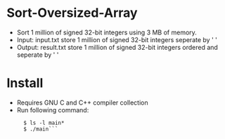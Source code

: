 # Sort-Oversized-Array
- Sort 1 million of signed 32-bit integers using 3 MB of memory.
- Input: input.txt store 1 million of signed 32-bit integers seperate by ' '
- Output: result.txt store 1 million of signed 32-bit integers ordered and seperate by ' ' 
# Install
- Requires GNU C and C++ compiler collection
- Run following command:
  ```g++ main.cpp -o main
    $ ls -l main*
    $ ./main```
